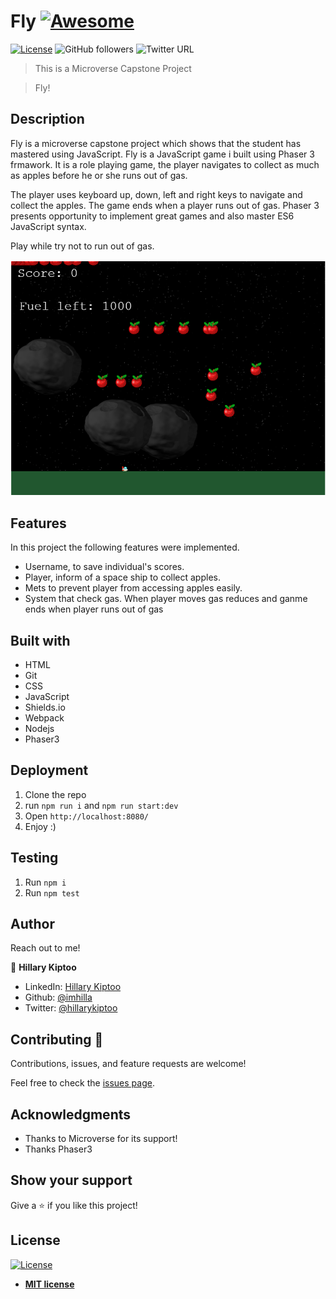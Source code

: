 # Fly [![Awesome](https://cdn.rawgit.com/sindresorhus/awesome/d7305f38d29fed78fa85652e3a63e154dd8e8829/media/badge.svg)](https://github.com/imhilla/Fly)

[![License](https://img.shields.io/badge/License-MIT-green.svg)]()
![GitHub followers](https://img.shields.io/github/followers/imhilla?label=imhilla&style=social)
![Twitter URL](https://img.shields.io/twitter/follow/hillarykiptoo_?label=Follow&style=social)

> This is a Microverse Capstone Project

> Fly!

## Description

Fly is a microverse capstone project which shows that the student has mastered using JavaScript. Fly is a JavaScript game i built using Phaser 3 frmawork. It is a role playing game, the player navigates to collect as much as apples before he or she runs out of gas.

The player uses keyboard up, down, left and right keys to navigate and collect the apples. The game ends when a player runs out of gas. Phaser 3 presents opportunity to implement great games and also master ES6 JavaScript syntax.

Play while try not to run out of gas.


<img src="./screenshot.PNG" alt="">

## Features

In this project the following features were implemented.

- Username, to save individual's scores.
- Player, inform of a space ship to collect apples.
- Mets to prevent player from accessing apples easily.
- System that check gas. When player moves gas reduces and ganme ends when player runs out of gas

## Built with

- HTML
- Git
- CSS
- JavaScript
- Shields.io
- Webpack
- Nodejs
- Phaser3

## Deployment

1. Clone the repo
2. run `npm run i` and `npm run start:dev`
3. Open `http://localhost:8080/`
4. Enjoy :)

## Testing

1. Run `npm i`
2. Run `npm test`

## Author

Reach out to me!

👤 **Hillary Kiptoo**

- LinkedIn: [Hillary Kiptoo](https://www.linkedin.com/in/hillarykiptoo)
- Github: [@imhilla](https://github.com/imhilla)
- Twitter: [@hillarykiptoo](https://twitter.com/hillarykiptoo_)

## Contributing 🤝

Contributions, issues, and feature requests are welcome!

Feel free to check the [issues page](https://github.com/imhilla/Fly/issues).

## Acknowledgments

- Thanks to Microverse for its support!
- Thanks Phaser3

## Show your support

Give a ⭐️ if you like this project!

## License

[![License](http://img.shields.io/:license-mit-blue.svg?style=flat-square)](http://badges.mit-license.org)

- **[MIT license](http://opensource.org/licenses/mit-license.php)**
